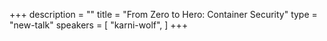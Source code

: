 +++
description = ""
title = "From Zero to Hero: Container Security"
type = "new-talk"
speakers = [
        "karni-wolf",
]
+++